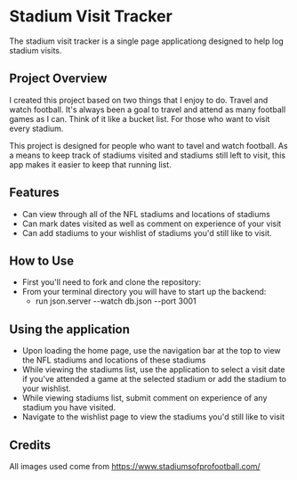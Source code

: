 # Stadium Visit Tracker
The stadium visit tracker is a single page applicationg designed to help log stadium visits. 

## Project Overview

I created this project based on two things that I enjoy to do.  Travel and watch football.  It's always been a goal to travel and attend as many football games as I can.  Think of it like a bucket list.  For those who want to visit every stadium.  

This project is designed for people who want to tavel and watch football.  As a means to keep track of stadiums visited and stadiums still left to visit, this app makes it easier to keep that running list. 

## Features
- Can view through all of the NFL stadiums and locations of stadiums 
- Can mark dates visited as well as comment on experience of your visit
- Can add stadiums to your wishlist of stadiums you'd still like to visit. 

## How to Use
- First you'll need to fork and clone the repository:
- From your terminal directory you will have to start up the backend: 
    - run json.server --watch db.json --port 3001

## Using the application 
- Upon loading the home page, use the navigation bar at the top to view the NFL stadiums and locations of these stadiums
- While viewing the stadiums list, use the application to select a visit date if you've attended a game at the selected stadium or add the stadium to your wishlist.
- While viewing stadiums list, submit comment on experience of any stadium you have visited. 
- Navigate to the wishlist page to view the stadiums you'd still like to visit

## Credits
All images used come from https://www.stadiumsofprofootball.com/
